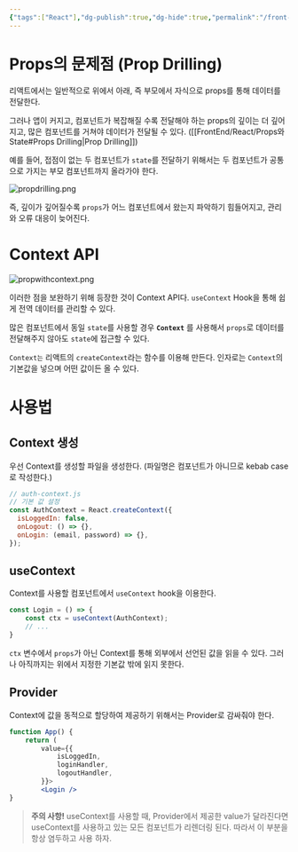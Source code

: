 ```yaml
---
{"tags":["React"],"dg-publish":true,"dg-hide":true,"permalink":"/front-end/react/context-api/","hide":true,"dgPassFrontmatter":true,"noteIcon":""}
---
```


# Props의 문제점 (Prop Drilling)
리액트에서는 일반적으로 위에서 아래, 즉 부모에서 자식으로 props를 통해 데이터를 전달한다.

그러나 앱이 커지고, 컴포넌트가 복잡해질 수록 전달해야 하는 props의 깊이는 더 깊어지고, 많은 컴포넌트를 거쳐야 데이터가 전달될 수 있다. ([[FrontEnd/React/Props와 State#Props Drilling\|Prop Drilling]])

예를 들어, 접점이 없는 두 컴포넌트가 `state`를 전달하기 위해서는 두 컴포넌트가 공통으로 가지는 부모 컴포넌트까지 올라가야 한다.

![propdrilling.png](/img/user/FrontEnd/React/propdrilling.png)

즉, 깊이가 깊어질수록 `props`가 어느 컴포넌트에서 왔는지 파악하기 힘들어지고, 관리와 오류 대응이 늦어진다.
# Context API
![propwithcontext.png](/img/user/FrontEnd/React/propwithcontext.png)

이러한 점을 보완하기 위해 등장한 것이 Context API다. `useContext` Hook을 통해 쉽게 전역 데이터를 관리할 수 있다.

많은 컴포넌트에서 동일 `state`를 사용할 경우 **`Context`** 를 사용해서 `props`로 데이터를 전달해주지 않아도 `state`에 접근할 수 있다.

`Context는` 리액트의 `createContext`라는 함수를 이용해 만든다. 인자로는 `Context`의 기본값을 넣으며 어떤 값이든 올 수 있다.

# 사용법

## Context 생성
우선 Context를 생성할 파일을 생성한다. (파일명은 컴포넌트가 아니므로 kebab case로 작성한다.)
```js
// auth-context.js
// 기본 값 설정
const AuthContext = React.createContext({
  isLoggedIn: false,
  onLogout: () => {},
  onLogin: (email, password) => {},
});
```

## useContext
Context를 사용할 컴포넌트에서 `useContext` hook을 이용한다.
```jsx
const Login = () => {
	const ctx = useContext(AuthContext);
	// ...
}
```

`ctx` 변수에서 `props`가 아닌 Context를 통해 외부에서 선언된 값을 읽을 수 있다. 그러나 아직까지는 위에서 지정한 기본값 밖에 읽지 못한다.

## Provider
Context에 값을 동적으로 할당하여 제공하기 위해서는 Provider로 감싸줘야 한다.

```jsx
function App() {
	return (
	    value={{
		    isLoggedIn,
	        loginHandler,
	        logoutHandler,
	    }}>	
	    <Login />
}
```

> **주의 사항!**
> useContext를 사용할 때, Provider에서 제공한 value가 달라진다면 useContext를 사용하고 있는 모든 컴포넌트가 리렌더링 된다. 따라서 이 부분을 항상 염두하고 사용 하자.